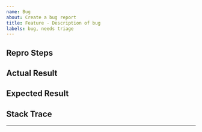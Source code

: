 ```yaml
---
name: Bug 
about: Create a bug report
title: Feature - Description of bug 
labels: bug, needs triage
---
```


## Repro Steps
<!-- What steps to execute to reproduce your problem --> 

## Actual Result
<!-- What actually happened and what was wrong --> 

## Expected Result
<!-- What should have happened --> 

## Stack Trace
<!-- The stack trace if applicable --> 
____
